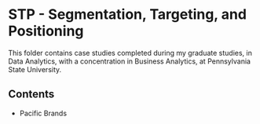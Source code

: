 # STP - Segmentation, Targeting, and Positioning
This folder contains case studies completed during my graduate studies, in Data Analytics, with a concentration in Business Analytics, at Pennsylvania State University.

## Contents
* Pacific Brands
